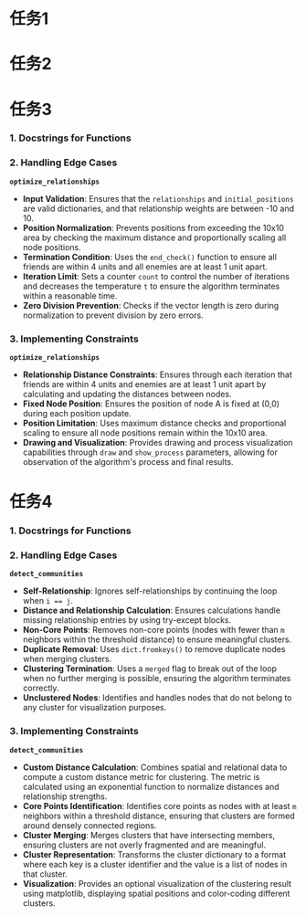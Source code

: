 # 任务1

# 任务2

# 任务3
### 1. Docstrings for Functions



### 2. Handling Edge Cases

**`optimize_relationships`**

- **Input Validation**: Ensures that the `relationships` and `initial_positions` are valid dictionaries, and that relationship weights are between -10 and 10.
- **Position Normalization**: Prevents positions from exceeding the 10x10 area by checking the maximum distance and proportionally scaling all node positions.
- **Termination Condition**: Uses the `end_check()` function to ensure all friends are within 4 units and all enemies are at least 1 unit apart.
- **Iteration Limit**: Sets a counter `count` to control the number of iterations and decreases the temperature `t` to ensure the algorithm terminates within a reasonable time.
- **Zero Division Prevention**: Checks if the vector length is zero during normalization to prevent division by zero errors.

### 3. Implementing Constraints

**`optimize_relationships`**

- **Relationship Distance Constraints**: Ensures through each iteration that friends are within 4 units and enemies are at least 1 unit apart by calculating and updating the distances between nodes.
- **Fixed Node Position**: Ensures the position of node A is fixed at (0,0) during each position update.
- **Position Limitation**: Uses maximum distance checks and proportional scaling to ensure all node positions remain within the 10x10 area.
- **Drawing and Visualization**: Provides drawing and process visualization capabilities through `draw` and `show_process` parameters, allowing for observation of the algorithm's process and final results.

# 任务4
### 1. Docstrings for Functions



### 2. Handling Edge Cases

**`detect_communities`**

- **Self-Relationship**: Ignores self-relationships by continuing the loop when `i == j`.
- **Distance and Relationship Calculation**: Ensures calculations handle missing relationship entries by using try-except blocks.
- **Non-Core Points**: Removes non-core points (nodes with fewer than `m` neighbors within the threshold distance) to ensure meaningful clusters.
- **Duplicate Removal**: Uses `dict.fromkeys()` to remove duplicate nodes when merging clusters.
- **Clustering Termination**: Uses a `merged` flag to break out of the loop when no further merging is possible, ensuring the algorithm terminates correctly.
- **Unclustered Nodes**: Identifies and handles nodes that do not belong to any cluster for visualization purposes.

### 3. Implementing Constraints

**`detect_communities`**

- **Custom Distance Calculation**: Combines spatial and relational data to compute a custom distance metric for clustering. The metric is calculated using an exponential function to normalize distances and relationship strengths.
- **Core Points Identification**: Identifies core points as nodes with at least `m` neighbors within a threshold distance, ensuring that clusters are formed around densely connected regions.
- **Cluster Merging**: Merges clusters that have intersecting members, ensuring clusters are not overly fragmented and are meaningful.
- **Cluster Representation**: Transforms the cluster dictionary to a format where each key is a cluster identifier and the value is a list of nodes in that cluster.
- **Visualization**: Provides an optional visualization of the clustering result using matplotlib, displaying spatial positions and color-coding different clusters.
